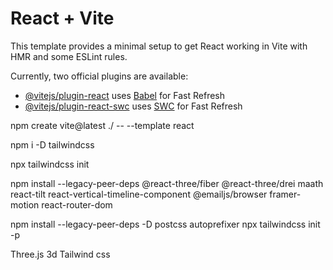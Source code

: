 # React + Vite

This template provides a minimal setup to get React working in Vite with HMR and some ESLint rules.

Currently, two official plugins are available:

- [@vitejs/plugin-react](https://github.com/vitejs/vite-plugin-react/blob/main/packages/plugin-react/README.md) uses [Babel](https://babeljs.io/) for Fast Refresh
- [@vitejs/plugin-react-swc](https://github.com/vitejs/vite-plugin-react-swc) uses [SWC](https://swc.rs/) for Fast Refresh

<!-- create project -->

npm create vite@latest ./ -- --template react

<!-- add tailwind css -->

npm i -D tailwindcss

npx tailwindcss init

<!-- install dependency -->

npm install --legacy-peer-deps @react-three/fiber @react-three/drei maath react-tilt react-vertical-timeline-component @emailjs/browser framer-motion react-router-dom

<!-- setup the project  constants, asset, components, public tailwind.config.js -->

<!-- install tailwind postcss auto prefixer -->

npm install --legacy-peer-deps -D postcss autoprefixer
npx tailwindcss init -p

<!-- tech used -->

Three.js 3d
Tailwind css

